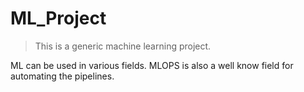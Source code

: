 # ML_Project

>This is a generic machine learning project.

ML can be used in various fields.
MLOPS is also a well know field for automating the pipelines.